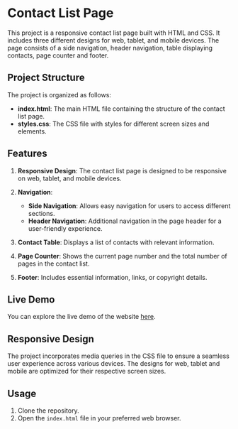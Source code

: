 # Contact List Page

This project is a responsive contact list page built with HTML and CSS. It includes three different designs for web, tablet, and mobile devices. The page consists of a side navigation, header navigation, table displaying contacts, page counter and footer.

## Project Structure

The project is organized as follows:

- **index.html**: The main HTML file containing the structure of the contact list page.
- **styles.css**: The CSS file with styles for different screen sizes and elements.

## Features

1. **Responsive Design**: The contact list page is designed to be responsive on web, tablet, and mobile devices.

2. **Navigation**:

   - **Side Navigation**: Allows easy navigation for users to access different sections.
   - **Header Navigation**: Additional navigation in the page header for a user-friendly experience.

3. **Contact Table**: Displays a list of contacts with relevant information.

4. **Page Counter**: Shows the current page number and the total number of pages in the contact list.

5. **Footer**: Includes essential information, links, or copyright details.

## Live Demo

You can explore the live demo of the website <a href="https://dianamurariu.github.io/Contacts_List/" target="_blank">here</a>.

## Responsive Design

The project incorporates media queries in the CSS file to ensure a seamless user experience across various devices. The designs for web, tablet and mobile are optimized for their respective screen sizes.

## Usage

1. Clone the repository.
2. Open the `index.html` file in your preferred web browser.
